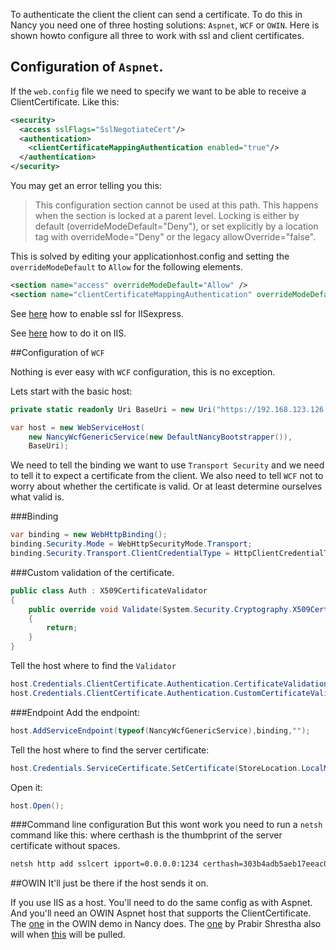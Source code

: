 To authenticate the client the client can send a certificate. To do this in Nancy you need one of three hosting solutions: `Aspnet`, `WCF` or `OWIN`. Here is shown howto configure all three to work with ssl and client certificates.

## Configuration of `Aspnet`.

If the `web.config` file we need to specify we want to be able to receive a ClientCertificate. Like this:

```xml
<security>
  <access sslFlags="SslNegotiateCert"/>
  <authentication>
    <clientCertificateMappingAuthentication enabled="true"/>
  </authentication>
</security>
```

You may get an error telling you this:

> This configuration section cannot be used at this path. This happens when the section is locked at a parent level. Locking is either by default (overrideModeDefault="Deny"), or set explicitly by a location tag with overrideMode="Deny" or the legacy allowOverride="false".

This is solved by editing your applicationhost.config and setting the `overrideModeDefault` to `Allow` for the following elements.

```xml
<section name="access" overrideModeDefault="Allow" />
<section name="clientCertificateMappingAuthentication" overrideModeDefault="Allow" />
```

See [here](http://www.microsoft.com/web/post/securing-web-communications-certificates-ssl-and-https) how to enable ssl for IISexpress.

See [here](http://www.iis.net/learn/manage/configuring-security/how-to-set-up-ssl-on-iis) how to do it on IIS.

##Configuration of `WCF`

Nothing is ever easy with `WCF` configuration, this is no exception. 

Lets start with the basic host:

```csharp
private static readonly Uri BaseUri = new Uri("https://192.168.123.126:1234/Nancy/");

var host = new WebServiceHost(
    new NancyWcfGenericService(new DefaultNancyBootstrapper()),
    BaseUri);
```

We need to tell the binding we want to use `Transport Security` and we need to tell it to expect a certificate from the client. We also need to tell `WCF` not to worry about whether the certificate is valid. Or at least determine ourselves what valid is.

###Binding

```csharp
var binding = new WebHttpBinding();
binding.Security.Mode = WebHttpSecurityMode.Transport;
binding.Security.Transport.ClientCredentialType = HttpClientCredentialType.Certificate;
```

###Custom validation of the certificate.

```csharp
public class Auth : X509CertificateValidator
{
    public override void Validate(System.Security.Cryptography.X509Certificates.X509Certificate2 certificate)
    {
        return;
    }
}
```

Tell the host where to find the `Validator`

```csharp
host.Credentials.ClientCertificate.Authentication.CertificateValidationMode = System.ServiceModel.Security.X509CertificateValidationMode.Custom;
host.Credentials.ClientCertificate.Authentication.CustomCertificateValidator = new Auth();
```

###Endpoint
Add the endpoint:
```csharp
host.AddServiceEndpoint(typeof(NancyWcfGenericService),binding,"");
```

Tell the host where to find the server certificate:
```csharp
host.Credentials.ServiceCertificate.SetCertificate(StoreLocation.LocalMachine, StoreName.My, X509FindType.FindByThumbprint, "30 3b 4a db 5a eb 17 ee ac 00 d8 57 66 93 a9 08 c0 1e 0b 71");
```

Open it:
```csharp
host.Open();
```

###Command line configuration
But this wont work you need to run a `netsh` command like this:
where certhash is the thumbprint of the server certificate without spaces.
```sh
netsh http add sslcert ipport=0.0.0.0:1234 certhash=303b4adb5aeb17eeac00d8576693a908c01e0b71 appid={00112233-4455-6677-8899-AABBCCDDEEFF} clientcertnegotiation=enable
```

##OWIN
It'll just be there if the host sends it on.

If you use IIS as a host. You'll need to do the same config as with Aspnet. And you'll need an OWIN Aspnet host that supports the ClientCertificate. The [one](https://github.com/NancyFx/Nancy/blob/master/src/Nancy.Demo.Hosting.Owin/SimpleOwinAspNetHost.cs) in the OWIN demo in Nancy does. The [one](https://github.com/prabirshrestha/simple-owin) by Prabir Shrestha also will when [this](https://github.com/prabirshrestha/simple-owin/pull/2) will be pulled.
